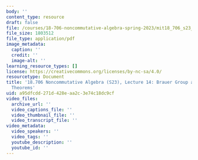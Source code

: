 ```yaml
---
body: ''
content_type: resource
draft: false
file: /courses/18-706-noncommutative-algebra-spring-2023/mit18_706_s23_lec14.pdf
file_size: 1803512
file_type: application/pdf
image_metadata:
  caption: ''
  credit: ''
  image-alt: ''
learning_resource_types: []
license: https://creativecommons.org/licenses/by-nc-sa/4.0/
resourcetype: Document
title: '18.706 Noncommutative Algebra (S23), Lecture 14: Brauer Group and Skolem-Noether
  Theorems'
uid: a95dfcdd-271d-428e-aa2c-3e74c18dc9cf
video_files:
  archive_url: ''
  video_captions_file: ''
  video_thumbnail_file: ''
  video_transcript_file: ''
video_metadata:
  video_speakers: ''
  video_tags: ''
  youtube_description: ''
  youtube_id: ''
---
```

